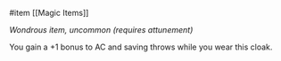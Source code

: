  #item [[Magic Items]]

*Wondrous item, uncommon (requires attunement)*

You gain a +1 bonus to AC and saving throws while you wear this cloak.
